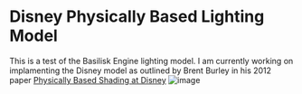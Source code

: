 # Disney Physically Based Lighting Model
This is a test of the Basilisk Engine lighting model. I am currently working on implamenting the Disney model as outlined by Brent Burley in his 2012 paper [Physically Based Shading at Disney](https://media.disneyanimation.com/uploads/production/publication_asset/48/asset/s2012_pbs_disney_brdf_notes_v3.pdf)
![image](https://github.com/user-attachments/assets/3ce42228-091b-4c03-98c3-fd018062f85a)
